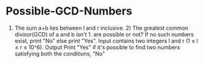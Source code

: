 # Possible-GCD-Numbers
 1) The sum a+b lies between l and r inclusive. 2) The greatest common divisor(GCD) of a and b isn't 1. are possible or not? If no such numbers exist, print "No" else print "Yes". Input contains two integers l and r (1 ≤ l ≤ r ≤ 10^6). Output Print "Yes" if it's possible to find two numbers satisfying both the conditions, "No" 

